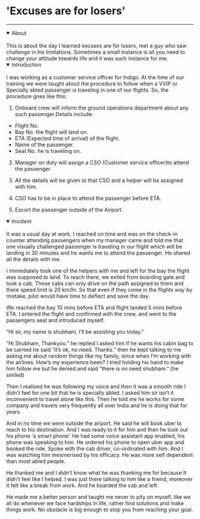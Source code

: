 # <div align="centre">'Excuses are for losers'</div>
***************************************


<details open>
<summary> About </summary>
<br>
This is about the day I learned excuses are for losers, met a guy who saw challenge in his limitations. Sometimes a small instance is all you need to change your attitude towards life and it was such instance for me.
</details>

<details open>
<summary> Introduction </summary>
<br>
I was working as a customer service officer for Indigo. At the time of our training we were taught about the procedure to follow when a VVIP or Specially abled passenger is traveling in one of our flights. So, the procedure goes like this:
  
1. Onboard crew will inform the ground operations department about any such passenger.Details include:
  * Flight No.
  * Bay No. the flight will land on.
  * ETA (Expected time of arrival) of the flight.
  * Name of the passenger.
  * Seat No. he is traveling on.

2. Manager on duty will assign a CSO (Customer service officer)to attend the passenger.

3. All the details will be given to that CSO and a helper will be assigned with him.

4. CSO has to be in place to attend the passenger before ETA.

5. Escort the passenger outside of the Airport.
</details>


<details open>
<summary> Incident </summary>
<br>
It was a usual day at work, I reached on time and was on the check-in counter attending passengers when my manager came and told me that one visually challenged passenger is traveling in our flight which will be landing in 30 minutes and he wants me to attend the passenger. He shared all the details with me.

I immediately took one of the helpers with me and left for the bay the flight was supposed to land.
To reach there, we exited from boarding gate and took a cab. These cabs can only drive on the path assigned to them and there speed limit is 20 km/hr. So that even if they come in the flights way by mistake, pilot would have time to deflect and save the day.

We reached the bay 10 mins before ETA and flight landed 5 mins before ETA. I entered the flight and confirmed with the crew, and went to the passengers seat and introduced myself. 

“Hi sir, my name is shubham, I’ll be assisting you today.”

“Hi Shubham, Thankyou.” he replied
I asked him if he wants his cabin bag to be carried he said “it’s ok, no need. Thanks.” then he kept talking to me asking me about random things like my family, since when I’m working with the airlines. How’s my experience been? I tried holding his hand to make him follow me but he denied and said “there is no need shubham.” (he smiled)  

Then I realised he was following my voice and then it was a smooth ride I didn’t feel for one bit that he is specially abled. I asked him sir isn’t it inconvenient to travel alone like this. Then he told me he works for some company and travels very frequently all over India and he is doing that for years.

And in no time we were outside the airport. He said he will book uber to reach to his destination. And I was ready to it for him and then he took out his phone ‘a smart phone’. He had some voice assistant app enabled, his phone was speaking to him. He ordered his phone to open uber app and booked the ride. Spoke with the cab driver, co-ordinated with him. And I was watching him mesmerised by his efficacy. He was more self dependent than most abled people.  

He thanked me and I didn’t know what he was thanking me for because It didn’t feel like I helped. I was just there talking to him like a friend, moreover it felt like a break from work. And he boarded the cab and left.

He made me a better person and taught me never to pity on myself, like we all do whenever we face hardships in life, rather find solutions and make things work. No obstacle is big enough to stop you from reaching your goal. 

</details>
